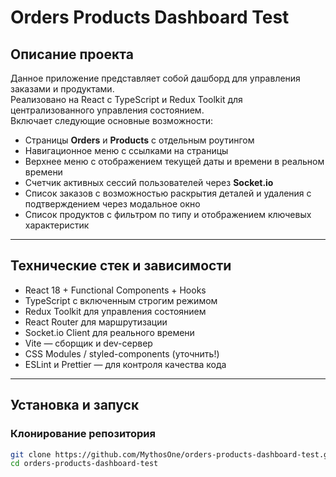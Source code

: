 # Orders Products Dashboard Test

## Описание проекта

Данное приложение представляет собой дашборд для управления заказами и продуктами.  
Реализовано на React с TypeScript и Redux Toolkit для централизованного управления состоянием.  
Включает следующие основные возможности:

- Страницы **Orders** и **Products** с отдельным роутингом  
- Навигационное меню с ссылками на страницы  
- Верхнее меню с отображением текущей даты и времени в реальном времени  
- Счетчик активных сессий пользователей через **Socket.io**  
- Список заказов с возможностью раскрытия деталей и удаления с подтверждением через модальное окно  
- Список продуктов с фильтром по типу и отображением ключевых характеристик  

---

## Технические стек и зависимости

- React 18 + Functional Components + Hooks  
- TypeScript с включенным строгим режимом  
- Redux Toolkit для управления состоянием  
- React Router для маршрутизации  
- Socket.io Client для реального времени  
- Vite — сборщик и dev-сервер  
- CSS Modules / styled-components (уточнить!)  
- ESLint и Prettier — для контроля качества кода  

---

## Установка и запуск

### Клонирование репозитория

```bash
git clone https://github.com/MythosOne/orders-products-dashboard-test.git
cd orders-products-dashboard-test